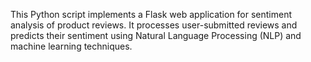 This Python script implements a Flask web application for sentiment analysis of product reviews. It processes user-submitted reviews and predicts their sentiment using Natural Language Processing (NLP) and machine learning techniques.

